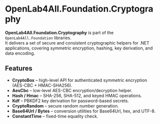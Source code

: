# OpenLab4All.Foundation.Cryptography

**OpenLab4All.Foundation.Cryptography** is part of the `OpenLab4All.Foundation` libraries.  
It delivers a set of secure and consistent cryptographic helpers for .NET applications, covering symmetric encryption, hashing, key derivation, and data encoding.

## Features
- **CryptoBox** – high-level API for authenticated symmetric encryption (AES-CBC + HMAC-SHA256).
- **AesCbc** – low-level AES-CBC encryption/decryption helper.
- **Hash / Hmac** – SHA-256, SHA-512, and keyed HMAC operations.
- **Kdf** – PBKDF2 key derivation for password-based secrets.
- **CryptoRandom** – secure random number generation.
- **Base64Url / Bytes** – conversion utilities for Base64Url, hex, and UTF-8.
- **ConstantTime** – fixed-time equality check.
